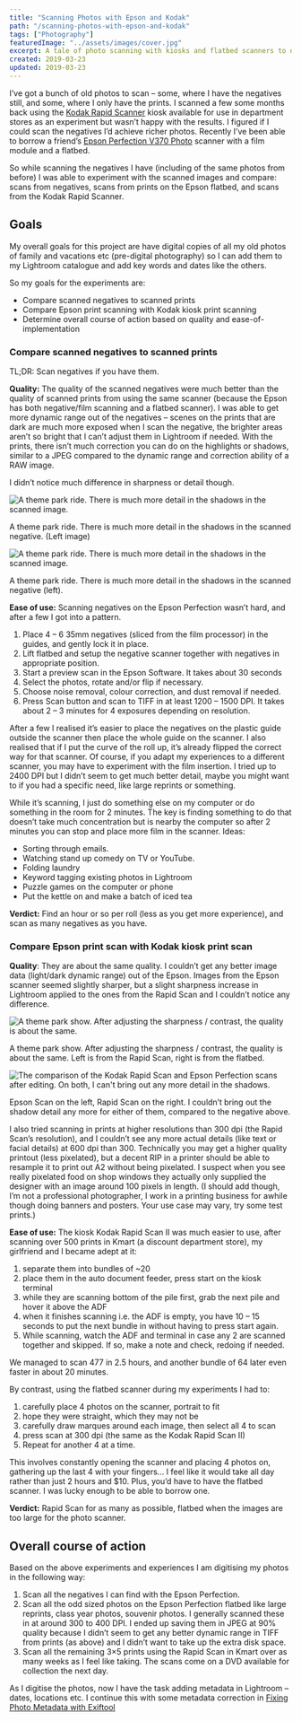 ```yaml
---
title: "Scanning Photos with Epson and Kodak"
path: "/scanning-photos-with-epson-and-kodak"
tags: ["Photography"]
featuredImage: "../assets/images/cover.jpg"
excerpt: A tale of photo scanning with kiosks and flatbed scanners to digitize old family photos.
created: 2019-03-23
updated: 2019-03-23
---
```


I’ve got a bunch of old photos to scan – some, where I have the negatives still, and some, where I only have the prints. I scanned a few some months back using the [Kodak Rapid Scanner](http://pfsny.com/M/Kodak/Kodak-Kiosks/Kodak-Rapid-Scanner_.html) kiosk available for use in department stores as an experiment but wasn’t happy with the results. I figured if I could scan the negatives I’d achieve richer photos. Recently I’ve been able to borrow a friend’s [Epson Perfection V370 Photo](https://www.epson.com.au/products/scanner/perfectionv370photo.asp) scanner with a film module and a flatbed.

So while scanning the negatives I have (including of the same photos from before) I was able to experiment with the scanned images and compare: scans from negatives, scans from prints on the Epson flatbed, and scans from the Kodak Rapid Scanner.

Goals
-----

My overall goals for this project are have digital copies of all my old photos of family and vacations etc (pre-digital photography) so I can add them to my Lightroom catalogue and add key words and dates like the others.

So my goals for the experiments are:

*   Compare scanned negatives to scanned prints
*   Compare Epson print scanning with Kodak kiosk print scanning
*   Determine overall course of action based on quality and ease-of-implementation

### Compare scanned negatives to scanned prints

TL;DR: Scan negatives if you have them.

**Quality:** The quality of the scanned negatives were much better than the quality of scanned prints from using the same scanner (because the Epson has both negative/film scanning and a flatbed scanner). I was able to get more dynamic range out of the negatives – scenes on the prints that are dark are much more exposed when I scan the negative, the brighter areas aren’t so bright that I can’t adjust them in Lightroom if needed. With the prints, there isn’t much correction you can do on the highlights or shadows, similar to a JPEG compared to the dynamic range and correction ability of a RAW image.

I didn’t notice much difference in sharpness or detail though.

![A theme park ride. There is much more detail in the shadows in the scanned image.](https://www.acarrick.com/blog/wp-content/uploads/2019/02/MW-Negative-Kiosk-Post-Edit-1024x416.jpg)

A theme park ride. There is much more detail in the shadows in the scanned negative. (Left image)

![A theme park ride. There is much more detail in the shadows in the scanned image.](https://www.acarrick.com/blog/wp-content/uploads/2019/02/MW2-Negative-Kiosk-Post-Edit-1024x407.jpg)

A theme park ride. There is much more detail in the shadows in the scanned negative (left).

**Ease of use:** Scanning negatives on the Epson Perfection wasn’t hard, and after a few I got into a pattern.

1.  Place 4 – 6 35mm negatives (sliced from the film processor) in the guides, and gently lock it in place.
2.  Lift flatbed and setup the negative scanner together with negatives in appropriate position.
3.  Start a preview scan in the Epson Software. It takes about 30 seconds
4.  Select the photos, rotate and/or flip if necessary.
5.  Choose noise removal, colour correction, and dust removal if needed.
6.  Press Scan button and scan to TIFF in at least 1200 – 1500 DPI. It takes about 2 – 3 minutes for 4 exposures depending on resolution.

After a few I realised it’s easier to place the negatives on the plastic guide outside the scanner then place the whole guide on the scanner. I also realised that if I put the curve of the roll up, it’s already flipped the correct way for that scanner. Of course, if you adapt my experiences to a different scanner, you may have to experiment with the film insertion. I tried up to 2400 DPI but I didn’t seem to get much better detail, maybe you might want to if you had a specific need, like large reprints or something.

While it’s scanning, I just do something else on my computer or do something in the room for 2 minutes. The key is finding something to do that doesn’t take much concentration but is nearby the computer so after 2 minutes you can stop and place more film in the scanner. Ideas:

*   Sorting through emails.
*   Watching stand up comedy on TV or YouTube.
*   Folding laundry
*   Keyword tagging existing photos in Lightroom
*   Puzzle games on the computer or phone
*   Put the kettle on and make a batch of iced tea

**Verdict:** Find an hour or so per roll (less as you get more experience), and scan as many negatives as you have.

### Compare Epson print scan with Kodak kiosk print scan

**Quality**: They are about the same quality. I couldn’t get any better image data (light/dark dynamic range) out of the Epson. Images from the Epson scanner seemed slightly sharper, but a slight sharpness increase in Lightroom applied to the ones from the Rapid Scan and I couldn’t notice any difference.

![A theme park show. After adjusting the sharpness / contrast, the quality is about the same.](https://www.acarrick.com/blog/wp-content/uploads/2019/02/MW1-Flatbed-Kiosk-Post-Edit-1024x486.jpg)

A theme park show. After adjusting the sharpness / contrast, the quality is about the same. Left is from the Rapid Scan, right is from the flatbed.

![The comparison of the Kodak Rapid Scan and Epson Perfection scans after editing. On both, I can't bring out any more detail in the shadows.](https://www.acarrick.com/blog/wp-content/uploads/2019/02/MW-Flatbed-Kiosk-Post-Edit-1024x413.jpg)

Epson Scan on the left, Rapid Scan on the right. I couldn’t bring out the shadow detail any more for either of them, compared to the negative above.

I also tried scanning in prints at higher resolutions than 300 dpi (the Rapid Scan’s resolution), and I couldn’t see any more actual details (like text or facial details) at 600 dpi than 300. Technically you may get a higher quality printout (less pixelated), but a decent RIP in a printer should be able to resample it to print out A2 without being pixelated. I suspect when you see really pixelated food on shop windows they actually only supplied the designer with an image around 100 pixels in length. (I should add though, I’m not a professional photographer, I work in a printing business for awhile though doing banners and posters. Your use case may vary, try some test prints.)

**Ease of use:** The kiosk Kodak Rapid Scan II was much easier to use, after scanning over 500 prints in Kmart (a discount department store), my girlfriend and I became adept at it:

1.  separate them into bundles of ~20
2.  place them in the auto document feeder, press start on the kiosk terminal
3.  while they are scanning bottom of the pile first, grab the next pile and hover it above the ADF
4.  when it finishes scanning i.e. the ADF is empty, you have 10 – 15 seconds to put the next bundle in without having to press start again.
5.  While scanning, watch the ADF and terminal in case any 2 are scanned together and skipped. If so, make a note and check, redoing if needed.

We managed to scan 477 in 2.5 hours, and another bundle of 64 later even faster in about 20 minutes.

By contrast, using the flatbed scanner during my experiments I had to:

1.  carefully place 4 photos on the scanner, portrait to fit
2.  hope they were straight, which they may not be
3.  carefully draw marques around each image, then select all 4 to scan
4.  press scan at 300 dpi (the same as the Kodak Rapid Scan II)
5.  Repeat for another 4 at a time.

This involves constantly opening the scanner and placing 4 photos on, gathering up the last 4 with your fingers… I feel like it would take all day rather than just 2 hours and $10. Plus, you’d have to have the flatbed scanner. I was lucky enough to be able to borrow one.

**Verdict:** Rapid Scan for as many as possible, flatbed when the images are too large for the photo scanner.

Overall course of action
------------------------

Based on the above experiments and experiences I am digitising my photos in the following way:

1.  Scan all the negatives I can find with the Epson Perfection.
2.  Scan all the odd sized photos on the Epson Perfection flatbed like large reprints, class year photos, souvenir photos. I generally scanned these in at around 300 to 400 DPI. I ended up saving them in JPEG at 90% quality because I didn’t seem to get any better dynamic range in TIFF from prints (as above) and I didn’t want to take up the extra disk space.
3.  Scan all the remaining 3×5 prints using the Rapid Scan in Kmart over as many weeks as I feel like taking. The scans come on a DVD available for collection the next day.

As I digitise the photos, now I have the task adding metadata in Lightroom – dates, locations etc. I continue this with some metadata correction in [Fixing Photo Metadata with Exiftool](/fixing-photos-metadata-with-exiftool)